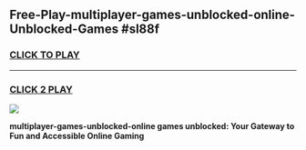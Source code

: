 
## Free-Play-multiplayer-games-unblocked-online-Unblocked-Games #sl88f
<h3>
<a href="https://news.freeplayer.one?title=multiplayer-games-unblocked-online&ref=8M">CLICK TO PLAY</a></h3>
<hr>

<h3>
<a href="https://news.freeplayer.one?title=multiplayer-games-unblocked-online&ref=8M">CLICK 2 PLAY</a>
  
</h3>

<a href="https://news.freeplayer.one?title=multiplayer-games-unblocked-online&ref=8M"><img src="https://clearcache.store/games.png"></a>


**multiplayer-games-unblocked-online games unblocked: Your Gateway to Fun and Accessible Online Gaming**
